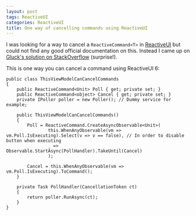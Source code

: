 ```yaml
---
layout: post
tags: ReactiveUI
categories: ReactiveUI
title: One way of cancelling commands using ReactiveUI
---
```


I was looking for a way to cancel a `ReactiveCommand<T>` in [ReactiveUI](http://reactiveui.net/ "ReactiveUI website") but could not find any good official documentation on this. Instead I came up on [Gluck's solution on StackOverflow](http://stackoverflow.com/a/31636333/966) (surprise!).
<!--excerpt-->
This is one way you can cancel a command using ReactiveUI 6:

	public class ThisViewModelCanCancelCommands
	{
		public ReactiveCommand<Unit> Poll { get; private set; }
		public ReactiveCommand<object> Cancel { get; private set; }
		private IPoller poller = new Poller(); // Dummy service for example;
		
		public ThisViewModelCanCancelCommands()
		{
			Poll = ReactiveCommand.CreateAsyncObservable<Unit>(
					this.WhenAnyObservable(vm => vm.Poll.IsExecuting).Select(v => v == false), // In order to disable button when executing
					_ => Observable.StartAsync(PollHandler).TakeUntil(Cancel)
					);
	
			Cancel = this.WhenAnyObservable(vm => vm.Poll.IsExecuting).ToCommand();
		}
		
		private Task PollHandler(CancellationToken ct)
		{
			return poller.RunAsync(ct);
		}
	}


